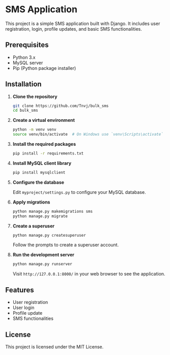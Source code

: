 # SMS Application

This project is a simple SMS application built with Django. It includes user registration, login, profile updates, and basic SMS functionalities.

## Prerequisites

- Python 3.x
- MySQL server
- Pip (Python package installer)

## Installation

1. **Clone the repository**

    ```sh
    git clone https://github.com/Tnvj/bulk_sms
    cd bulk_sms
    ```

2. **Create a virtual environment**

    ```sh
    python -m venv venv
    source venv/bin/activate  # On Windows use `venv\Scripts\activate`
    ```

3. **Install the required packages**

    ```sh
    pip install -r requirements.txt
    ```

4. **Install MySQL client library**

    ```sh
    pip install mysqlclient
    ```

5. **Configure the database**

    Edit `myproject/settings.py` to configure your MySQL database.


6. **Apply migrations**

    ```sh
    python manage.py makemigrations sms
    python manage.py migrate
    ```

7. **Create a superuser**

    ```sh
    python manage.py createsuperuser
    ```

    Follow the prompts to create a superuser account.

8. **Run the development server**

    ```sh
    python manage.py runserver
    ```

    Visit `http://127.0.0.1:8000/` in your web browser to see the application.

## Features

- User registration
- User login
- Profile update
- SMS functionalities


## License

This project is licensed under the MIT License.
